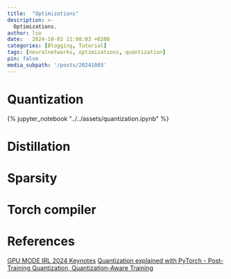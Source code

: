 ```yaml
---
title:  "Optimizations"
description: >-
  Optimizations.
author: lso
date:   2024-10-03 11:08:03 +0200
categories: [Blogging, Tutorial]
tags: [neuralnetworks, optimizations, quantization]
pin: false
media_subpath: '/posts/20241003'
---
```


# Quantization

{% jupyter_notebook "../../assets/quantization.ipynb" %}

# Distillation

# Sparsity

# Torch compiler

# References

[GPU MODE IRL 2024 Keynotes](https://www.youtube.com/watch?v=FH5wiwOyPX4&ab_channel=GPUMODE)
[Quantization explained with PyTorch - Post-Training Quantization, Quantization-Aware Training](https://www.youtube.com/watch?v=0VdNflU08yA)
